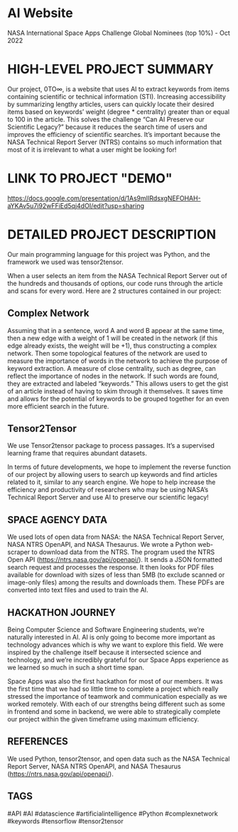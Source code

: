 # AI Website
NASA International Space Apps Challenge Global Nominees (top 10%) - Oct 2022

# HIGH-LEVEL PROJECT SUMMARY
Our project, 0TO∞, is a website that uses AI to extract keywords from items containing scientific or technical information (STI). Increasing accessibility by summarizing lengthy articles, users can quickly locate their desired items based on keywords’ weight (degree * centrality) greater than or equal to 100 in the article. This solves the challenge “Can AI Preserve our Scientific Legacy?” because it reduces the search time of users and improves the efficiency of scientific searches. It’s important because the NASA Technical Report Server (NTRS) contains so much information that most of it is irrelevant to what a user might be looking for!

# LINK TO PROJECT "DEMO"
https://docs.google.com/presentation/d/1As9mIIRdsxgNEFOHAH-aYKAv5u7i92wFFiEd5qj4dOI/edit?usp=sharing

# DETAILED PROJECT DESCRIPTION
Our main programming language for this project was Python, and the framework we used was tensor2tensor. 

When a user selects an item from the NASA Technical Report Server out of the hundreds and thousands of options, our code runs through the article and scans for every word. Here are 2 structures contained in our project:



## Complex Network
Assuming that in a sentence, word A and word B appear at the same time, then a new edge with a weight of 1 will be created in the network (if this edge already exists, the weight will be +1), thus constructing a complex network. Then some topological features of the network are used to measure the importance of words in the network to achieve the purpose of keyword extraction. A measure of close centrality, such as degree, can reflect the importance of nodes in the network. If such words are found, they are extracted and labeled “keywords.” This allows users to get the gist of an article instead of having to skim through it themselves. It saves time and allows for the potential of keywords to be grouped together for an even more efficient search in the future.



## Tensor2Tensor
We use Tensor2tensor package to process passages. It’s a supervised learning frame that requires abundant datasets. 

In terms of future developments, we hope to implement the reverse function of our project by allowing users to search up keywords and find articles related to it, similar to any search engine. We hope to help increase the efficiency and productivity of researchers who may be using NASA’s Technical Report Server and use AI to preserve our scientific legacy!

## SPACE AGENCY DATA
We used lots of open data from NASA: the NASA Technical Report Server, NASA NTRS OpenAPI, and NASA Thesaurus. We wrote a Python web-scraper to download data from the NTRS. The program used the NTRS Open API (https://ntrs.nasa.gov/api/openapi/). It sends a JSON formatted search request and processes the response. It then looks for PDF files available for download with sizes of less than 5MB (to exclude scanned or image-only files) among the results and downloads them. These PDFs are converted into text files and used to train the AI.

## HACKATHON JOURNEY
Being Computer Science and Software Engineering students, we’re naturally interested in AI. AI is only going to become more important as technology advances which is why we want to explore this field. We were inspired by the challenge itself because it intersected science and technology, and we’re incredibly grateful for our Space Apps experience as we learned so much in such a short time span. 

Space Apps was also the first hackathon for most of our members. It was the first time that we had so little time to complete a project which really stressed the importance of teamwork and communication especially as we worked remotely. With each of our strengths being different such as some in frontend and some in backend, we were able to strategically complete our project within the given timeframe using maximum efficiency.

## REFERENCES
We used Python, tensor2tensor, and open data such as the NASA Technical Report Server, NASA NTRS OpenAPI, and NASA Thesaurus (https://ntrs.nasa.gov/api/openapi/).

## TAGS
#API #AI #datascience #artificialintelligence #Python #complexnetwork #keywords #tensorflow #tensor2tensor
